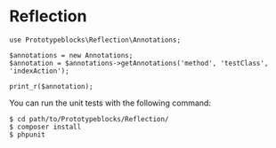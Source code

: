 Reflection
==========

```
use Prototypeblocks\Reflection\Annotations;

$annotations = new Annotations;
$annotation = $annotations->getAnnotations('method', 'testClass', 'indexAction');

print_r($annotation);
```

You can run the unit tests with the following command:

    $ cd path/to/Prototypeblocks/Reflection/
    $ composer install
    $ phpunit